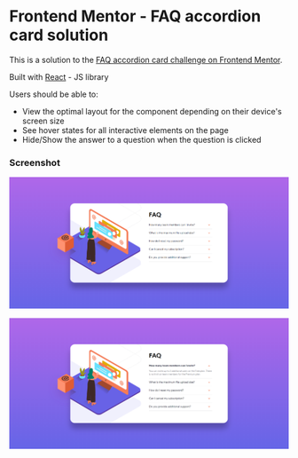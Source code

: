 # Frontend Mentor - FAQ accordion card solution

This is a solution to the [FAQ accordion card challenge on Frontend Mentor](https://www.frontendmentor.io/challenges/faq-accordion-card-XlyjD0Oam).

Built with [React](https://reactjs.org/) - JS library

Users should be able to:

- View the optimal layout for the component depending on their device's screen size
- See hover states for all interactive elements on the page
- Hide/Show the answer to a question when the question is clicked

### Screenshot

![](https://github.com/nickname038/FAQ-accordion-card/blob/main/screenshots/screenshot1.png)

![](https://github.com/nickname038/FAQ-accordion-card/blob/main/screenshots/screenshot2.png)